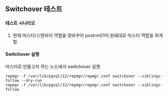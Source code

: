 ## Switchover 테스트
#### 테스트 시나리오
1. 현재 마스터/스탠바이 역할을 맞바꾸어 postrm01이 원래대로 마스터 역할을 하게 함.

#### Switchover 실행
마스터로 만들고자 하는 노드에서 switchover 실행
```
repmgr -f /var/lib/pgsql/12/repmgr/repmgr.conf switchover --siblings-follow --dry-run
repmgr -f /var/lib/pgsql/12/repmgr/repmgr.conf switchover --siblings-follow
```

